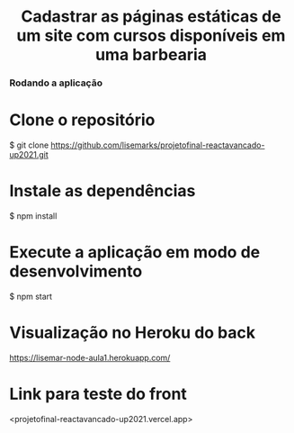 <h1 align="center"> Cadastrar as páginas estáticas de um site com cursos disponíveis em uma barbearia </h1>

### Rodando a aplicação

# Clone o repositório
$ git clone <https://github.com/lisemarks/projetofinal-reactavancado-up2021.git>

# Instale as dependências
$ npm install

# Execute a aplicação em modo de desenvolvimento
$ npm start

# Visualização no Heroku do back
<https://lisemar-node-aula1.herokuapp.com/>

# Link para teste do front
<projetofinal-reactavancado-up2021.vercel.app>
